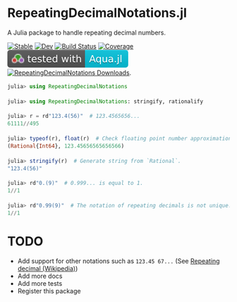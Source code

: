 # RepeatingDecimalNotations.jl

A Julia package to handle repeating decimal numbers.

[![Stable](https://img.shields.io/badge/docs-stable-blue.svg)](https://hyrodium.github.io/RepeatingDecimalNotations.jl/stable)
[![Dev](https://img.shields.io/badge/docs-dev-blue.svg)](https://hyrodium.github.io/RepeatingDecimalNotations.jl/dev)
[![Build Status](https://github.com/hyrodium/RepeatingDecimalNotations.jl/workflows/CI/badge.svg)](https://github.com/hyrodium/RepeatingDecimalNotations.jl/actions)
[![Coverage](https://codecov.io/gh/hyrodium/RepeatingDecimalNotations.jl/branch/main/graph/badge.svg)](https://codecov.io/gh/hyrodium/RepeatingDecimalNotations.jl)
[![Aqua QA](https://raw.githubusercontent.com/JuliaTesting/Aqua.jl/master/badge.svg)](https://github.com/JuliaTesting/Aqua.jl)
[![RepeatingDecimalNotations Downloads](https://shields.io/endpoint?url=https://pkgs.genieframework.com/api/v1/badge/RepeatingDecimalNotations)](https://pkgs.genieframework.com?packages=RepeatingDecimalNotations).

```julia
julia> using RepeatingDecimalNotations

julia> using RepeatingDecimalNotations: stringify, rationalify

julia> r = rd"123.4(56)"  # 123.4565656...
61111//495

julia> typeof(r), float(r)  # Check floating point number approximation.
(Rational{Int64}, 123.45656565656566)

julia> stringify(r)  # Generate string from `Rational`.
"123.4(56)"

julia> rd"0.(9)"  # 0.999... is equal to 1.
1//1

julia> rd"0.99(9)"  # The notation of repeating decimals is not unique.
1//1
```

# TODO
- Add support for other notations such as `123.45 67...` (See [Repeating decimal (Wikipedia)](https://en.wikipedia.org/wiki/Repeating_decimal))
- Add more docs
- Add more tests
- Register this package
